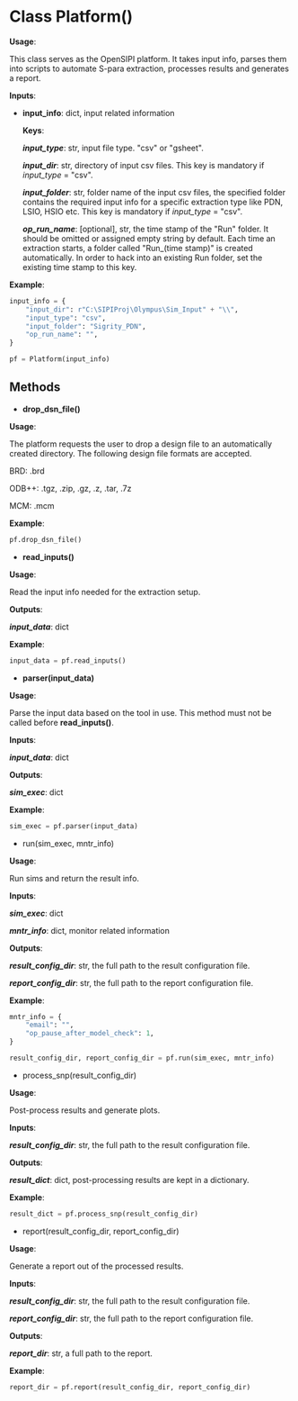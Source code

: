 <!--
SPDX-FileCopyrightText: 2024 Rivos Inc.

SPDX-License-Identifier: Apache-2.0
-->

# Class Platform()

**Usage**:

This class serves as the OpenSIPI platform. It takes input info, parses them into scripts to automate S-para extraction, processes results and generates a report.

**Inputs**:

- **input_info**: dict, input related information

  **Keys**:

	**_input_type_**: str, input file type. "csv" or "gsheet".

	**_input_dir_**: str, directory of input csv files. This key is mandatory if _input_type_ = "csv".

	**_input_folder_**: str, folder name of the input csv files, the specified folder contains the required input info for a specific extraction type like PDN, LSIO, HSIO etc. This key is mandatory if _input_type_ = "csv".

	**_op_run_name_**: \[optional\], str, the time stamp of the "Run" folder. It should be omitted or assigned empty string by default. Each time an extraction starts, a folder called "Run_(time stamp)" is created automatically. In order to hack into an existing Run folder, set the existing time stamp to this key.

**Example**:

```python
input_info = {
    "input_dir": r"C:\SIPIProj\Olympus\Sim_Input" + "\\",
    "input_type": "csv",
    "input_folder": "Sigrity_PDN",
    "op_run_name": "",
}

pf = Platform(input_info)
```

## Methods

- **drop_dsn_file()**

**Usage**:

The platform requests the user to drop a design file to an automatically created directory. The following design file formats are accepted.

BRD: .brd

ODB++: .tgz, .zip, .gz, .z, .tar, .7z

MCM: .mcm

**Example**:

```python
pf.drop_dsn_file()
```

- **read_inputs()**

**Usage**:

Read the input info needed for the extraction setup.

**Outputs**:

**_input_data_**: dict

**Example**:

```python
input_data = pf.read_inputs()
```

- **parser(input_data)**

**Usage**:

Parse the input data based on the tool in use. This method must not be called before **read_inputs()**.

**Inputs**:

**_input_data_**: dict

**Outputs**:

**_sim_exec_**: dict

**Example**:

```python
sim_exec = pf.parser(input_data)
```

- run(sim_exec, mntr_info)

**Usage**:

Run sims and return the result info.

**Inputs**:

**_sim_exec_**: dict

**_mntr_info_**: dict, monitor related information

**Outputs**:

**_result_config_dir_**: str, the full path to the result configuration file.

**_report_config_dir_**: str, the full path to the report configuration file.

**Example**:

```python
mntr_info = {
    "email": "",
    "op_pause_after_model_check": 1,
}

result_config_dir, report_config_dir = pf.run(sim_exec, mntr_info)
```

- process_snp(result_config_dir)

**Usage**:

Post-process results and generate plots.

**Inputs**:

**_result_config_dir_**: str, the full path to the result configuration file.

**Outputs**:

**_result_dict_**: dict, post-processing results are kept in a dictionary.

**Example**:

```python
result_dict = pf.process_snp(result_config_dir)
```

- report(result_config_dir, report_config_dir)

**Usage**:

Generate a report out of the processed results.

**Inputs**:

**_result_config_dir_**: str, the full path to the result configuration file.

**_report_config_dir_**: str, the full path to the report configuration file.

**Outputs**:

**_report_dir_**: str, a full path to the report.

**Example**:

```python
report_dir = pf.report(result_config_dir, report_config_dir)
```
